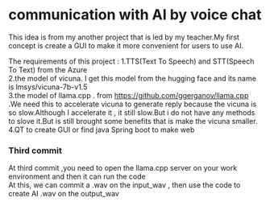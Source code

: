 # communication with AI by voice chat
This idea is from my another project that is led by my teacher.My first concept is create a GUI to make it more convenient
for  users to use AI.<br />

The requirements of this project :
1.TTS(Text To Speech) and STT(Speech To Text) from the Azure <br />
2.the model of vicuna. I get this model from the hugging face and its name is lmsys/vicuna-7b-v1.5<br />
3.the model of llama.cpp . from https://github.com/ggerganov/llama.cpp .We need this to accelerate vicuna to generate reply because the vicuna is so slow.Although I accelerate
it , it still slow.But i do not have any methods to slove it.But is still brought some benefits that is make the vicuna smaller.<br />
4.QT to create GUI or find java Spring boot to make web

### Third commit 
At third commit ,you need to open the llama.cpp server on your work environment and then it can run the code<br />
At this, we can commit a .wav on the input_wav , then use the code to create AI .wav on the output_wav


